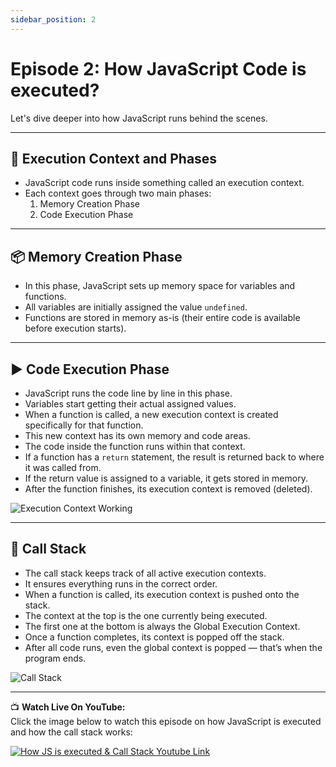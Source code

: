 ```yaml
---
sidebar_position: 2
---
```


# Episode 2: How JavaScript Code is executed?

Let's dive deeper into how JavaScript runs behind the scenes.

---

## 🧠 Execution Context and Phases
- JavaScript code runs inside something called an execution context.
- Each context goes through two main phases:
  1. Memory Creation Phase
  2. Code Execution Phase

---

## 📦 Memory Creation Phase
- In this phase, JavaScript sets up memory space for variables and functions.
- All variables are initially assigned the value `undefined`.
- Functions are stored in memory as-is (their entire code is available before execution starts).

---

## ▶️ Code Execution Phase
- JavaScript runs the code line by line in this phase.
- Variables start getting their actual assigned values.
- When a function is called, a new execution context is created specifically for that function.
- This new context has its own memory and code areas.
- The code inside the function runs within that context.
- If a function has a `return` statement, the result is returned back to where it was called from.
- If the return value is assigned to a variable, it gets stored in memory.
- After the function finishes, its execution context is removed (deleted).

![Execution Context Working](https://github.com/alok722/namaste-javascript-notes/blob/master/assets/final_execution_context.jpg?raw=true)

---
## 🧾 Call Stack
- The call stack keeps track of all active execution contexts.
- It ensures everything runs in the correct order.
- When a function is called, its execution context is pushed onto the stack.
- The context at the top is the one currently being executed.
- The first one at the bottom is always the Global Execution Context.
- Once a function completes, its context is popped off the stack.
- After all code runs, even the global context is popped — that’s when the program ends.

![Call Stack](https://coralogix.com/wp-content/uploads/2021/04/image2-1.png)

---

📺 **Watch Live On YouTube:**  
Click the image below to watch this episode on how JavaScript is executed and how the call stack works:

[![How JS is executed & Call Stack Youtube Link](https://img.youtube.com/vi/iLWTnMzWtj4/0.jpg)](https://www.youtube.com/watch?v=iLWTnMzWtj4&t=1s&ab_channel=AkshaySaini)
